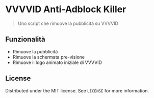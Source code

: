 # VVVVID Anti-Adblock Killer

> Uno script che rimuove la pubblicità su VVVVID

## Funzionalità

- Rimuove la pubblicità
- Rimuove la schermata pre-visione
- Rimuove il logo animato iniziale di VVVVID

## License

Distributed under the MIT license. See `LICENSE` for more information.
